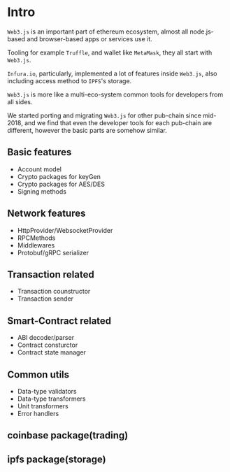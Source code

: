 # Intro

`Web3.js` is an important part of ethereum ecosystem, almost all node.js-based and browser-based apps or services use it.

Tooling for example `Truffle`, and wallet like `MetaMask`, they all start with `Web3.js`.

`Infura.io`, particularly, implemented a lot of features inside `Web3.js`, also including access method to `IPFS`'s storage.

`Web3.js` is more like a multi-eco-system common tools for developers from all sides.

We started porting and migrating `Web3.js` for other pub-chain since mid-2018, and we find that even the developer tools for each pub-chain are different, however the basic parts are somehow similar.

## Basic features

- Account model
- Crypto packages for keyGen
- Crypto packages for AES/DES
- Signing methods

## Network features

- HttpProvider/WebsocketProvider
- RPCMethods
- Middlewares
- Protobuf/gRPC serializer

## Transaction related

- Transaction counstructor
- Transaction sender

## Smart-Contract related

- ABI decoder/parser
- Contract consturctor
- Contract state manager

## Common utils

- Data-type validators
- Data-type transformers
- Unit transformers
- Error handlers

## coinbase package(trading)

## ipfs package(storage)
